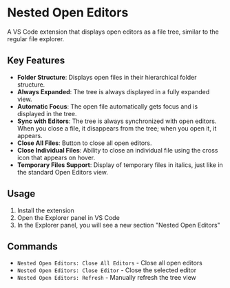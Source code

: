 # Nested Open Editors

A VS Code extension that displays open editors as a file tree, similar to the regular file explorer.

## Key Features

- **Folder Structure**: Displays open files in their hierarchical folder structure.
- **Always Expanded**: The tree is always displayed in a fully expanded view.
- **Automatic Focus**: The open file automatically gets focus and is displayed in the tree.
- **Sync with Editors**: The tree is always synchronized with open editors. When you close a file, it disappears from the tree; when you open it, it appears.
- **Close All Files**: Button to close all open editors.
- **Close Individual Files**: Ability to close an individual file using the cross icon that appears on hover.
- **Temporary Files Support**: Display of temporary files in italics, just like in the standard Open Editors view.

## Usage

1. Install the extension
2. Open the Explorer panel in VS Code
3. In the Explorer panel, you will see a new section "Nested Open Editors"

## Commands

- `Nested Open Editors: Close All Editors` - Close all open editors
- `Nested Open Editors: Close Editor` - Close the selected editor
- `Nested Open Editors: Refresh` - Manually refresh the tree view 